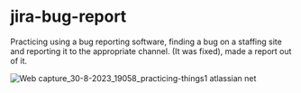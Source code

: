 # jira-bug-report
Practicing using a bug reporting software, finding a bug on a staffing site and reporting it to the appropriate channel. (It was fixed),  made a report out of it.


![Web capture_30-8-2023_19058_practicing-things1 atlassian net](https://github.com/hazymist/jira-bug-report/assets/54222236/6fb4ad42-047c-4b20-b81b-07aa488c7bb5)
